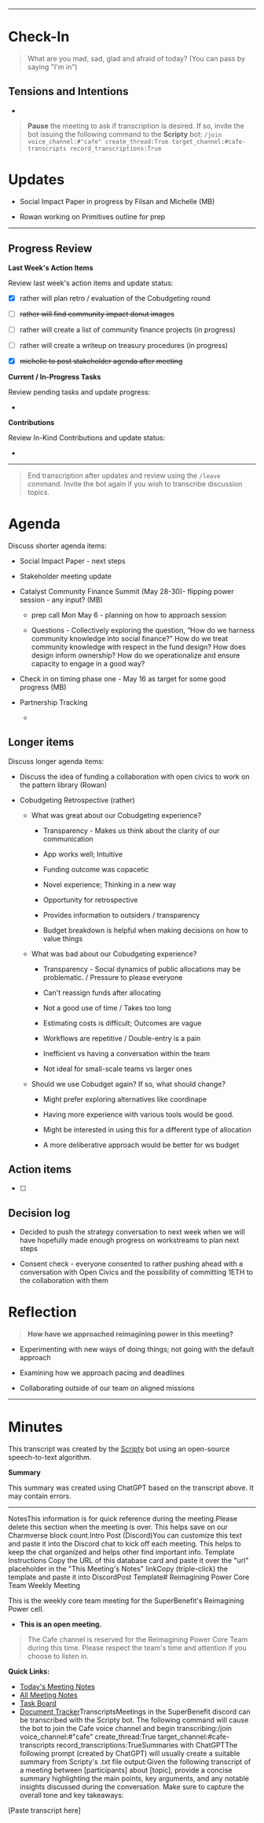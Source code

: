 
---

# Check-In

> What are you mad, sad, glad and afraid of today? (You can pass by saying "I'm in")

## Tensions and Intentions

- 

> **Pause** the meeting to ask if transcription is desired. If so, invite the bot issuing the following command to the **Scripty** bot:
> `/join voice_channel:#"cafe" create_thread:True target_channel:#cafe-transcripts record_transcriptions:True`

# Updates

- Social Impact Paper in progress by Filsan and Michelle (MB)

- Rowan working on Primitives outline for prep


---

## Progress Review

**Last Week's Action Items**

Review last week's action items and update status:

- [x] rather will plan retro / evaluation of the Cobudgeting round

- [ ] ~~rather will find community impact donut images~~

- [ ] rather will create a list of community finance projects (in progress)

- [ ] rather will create a writeup on treasury procedures (in progress)

- [x] ~~michelle to post stakeholder agenda after meeting~~

**Current / In-Progress Tasks**

Review pending tasks and update progress:

-  

**Contributions**

Review In-Kind Contributions and update status:

- 

---

> End transcription after updates and review using the `/leave` command. Invite the bot again if you wish to transcribe discussion topics.

# Agenda

Discuss shorter agenda items:

- Social Impact Paper - next steps

- Stakeholder meeting update 

- Catalyst Community Finance Summit (May 28-30)- flipping power session - any input? (MB)

  - prep call Mon May 6 - planning on how to approach session

  - Questions - Collectively exploring the question, “How do we harness community knowledge into social finance?” How do we treat community knowledge with respect in the fund design? How does design inform ownership? How do we operationalize and ensure capacity to engage in a good way?

- Check in on timing phase one - May 16 as target for some good progress (MB)

- Partnership Tracking

  - 

## Longer items

Discuss longer agenda items:

- Discuss the idea of funding a collaboration with open civics to work on the pattern library (Rowan)

- Cobudgeting Retrospective (rather)

  - What was great about our Cobudgeting experience?

    - Transparency - Makes us think about the clarity of our communication

    - App works well; Intuitive

    - Funding outcome was copacetic

    - Novel experience; Thinking in a new way

    - Opportunity for retrospective

    - Provides information to outsiders / transparency

    - Budget breakdown is helpful when making decisions on how to value things

  - What was bad about our Cobudgeting experience?

    - Transparency - Social dynamics of public allocations may be problematic. / Pressure to please everyone

    - Can't reassign funds after allocating

    - Not a good use of time / Takes too long

    - Estimating costs is difficult; Outcomes are vague

    - Workflows are repetitive / Double-entry is a pain

    - Inefficient vs having a conversation within the team

    - Not ideal for small-scale teams vs larger ones

  - Should we use Cobudget again? If so, what should change?

    - Might prefer exploring alternatives like coordinape

    - Having more experience with various tools would be good.

    - Might be interested in using this for a different type of allocation

    - A more deliberative approach would be better for ws budget

## Action items

- [ ] 

## Decision log

- Decided to push the strategy conversation to next week when we will have hopefully made enough progress on workstreams to plan next steps

- Consent check - everyone consented to rather pushing ahead with a conversation with Open Civics and the possibility of committing 1ETH to the collaboration with them

# Reflection

> **How have we approached reimagining power in this meeting?**

- Experimenting with new ways of doing things; not going with the default approach

- Examining how we approach pacing and deadlines

- Collaborating outside of our team on aligned missions

---

# Minutes

This transcript was created by the [Scripty](https://scripty.org/) bot using an open-source speech-to-text algorithm.

**Summary**

This summary was created using ChatGPT based on the transcript above. It may contain errors.

> <Paste summary here>

---

NotesThis information is for quick reference during the meeting.Please delete this section when the meeting is over. This helps save on our Charmverse block count.Intro Post (Discord)You can customize this text and paste it into the Discord chat to kick off each meeting. This helps to keep the chat organized and helps other find important info. Template Instructions Copy the URL of this database card and paste it over the "url" placeholder in the "This Meeting's Notes" linkCopy (triple-click) the template and paste it into DiscordPost Template# Reimagining Power Core Team Weekly Meeting

This is the weekly core team meeting for the SuperBenefit's Reimagining Power cell.

- __This is an **open** meeting.__  
> The Cafe channel is reserved for the Reimagining Power Core Team during this time. Please respect the team's time and attention if you choose to listen in.

**Quick Links:**
- [Today's Meeting Notes](url)  
- [All Meeting Notes](https://app.charmverse.io/superbenefit/meeting-notes-reimagining-power-9995214806368862)  
- [Task Board](https://app.charmverse.io/superbenefit/task-board-reimagining-power-18270894134568505)
- [Document Tracker](https://app.charmverse.io/superbenefit/documents-reimagining-power-8236079332321762)TranscriptsMeetings in the SuperBenefit discord can be transcribed with the Scripty bot. The following command will cause the bot to join the Cafe voice channel and begin transcribing:/join voice_channel:#"cafe" create_thread:True target_channel:#cafe-transcripts record_transcriptions:TrueSummaries with ChatGPTThe following prompt (created by ChatGPT) will usually create a suitable summary from Scripty's .txt file output:Given the following transcript of a meeting between [participants] about [topic], provide a concise summary highlighting the main points, key arguments, and any notable insights discussed during the conversation. Make sure to capture the overall tone and key takeaways:

[Paste transcript here]
